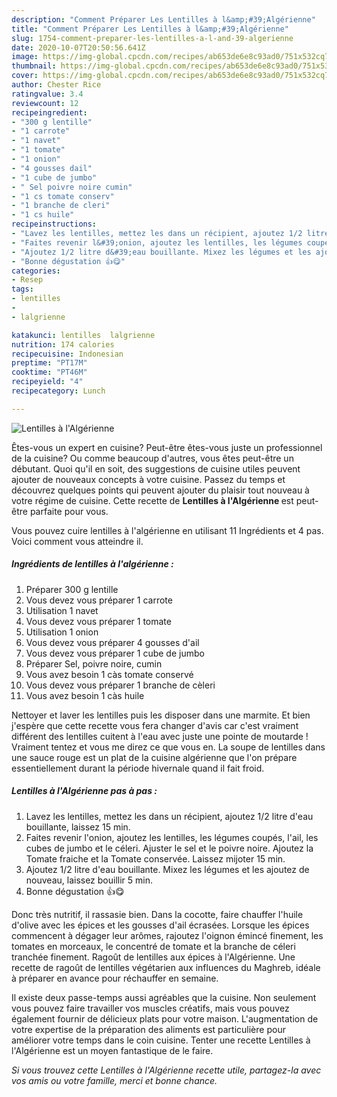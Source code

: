 ```yaml
---
description: "Comment Préparer Les Lentilles à l&amp;#39;Algérienne"
title: "Comment Préparer Les Lentilles à l&amp;#39;Algérienne"
slug: 1754-comment-preparer-les-lentilles-a-l-and-39-algerienne
date: 2020-10-07T20:50:56.641Z
image: https://img-global.cpcdn.com/recipes/ab653de6e8c93ad0/751x532cq70/lentilles-a-lalgerienne-photo-principale-de-la-recette.jpg
thumbnail: https://img-global.cpcdn.com/recipes/ab653de6e8c93ad0/751x532cq70/lentilles-a-lalgerienne-photo-principale-de-la-recette.jpg
cover: https://img-global.cpcdn.com/recipes/ab653de6e8c93ad0/751x532cq70/lentilles-a-lalgerienne-photo-principale-de-la-recette.jpg
author: Chester Rice
ratingvalue: 3.4
reviewcount: 12
recipeingredient:
- "300 g lentille"
- "1 carrote"
- "1 navet"
- "1 tomate"
- "1 onion"
- "4 gousses dail"
- "1 cube de jumbo"
- " Sel poivre noire cumin"
- "1 cs tomate conserv"
- "1 branche de cleri"
- "1 cs huile"
recipeinstructions:
- "Lavez les lentilles, mettez les dans un récipient, ajoutez 1/2 litre d&#39;eau bouillante, laissez 15 min."
- "Faites revenir l&#39;onion, ajoutez les lentilles, les légumes coupés, l&#39;ail, les cubes de jumbo et le céleri. Ajuster le sel et le poivre noire. Ajoutez la Tomate fraiche et la Tomate conservée. Laissez mijoter 15 min."
- "Ajoutez 1/2 litre d&#39;eau bouillante. Mixez les légumes et les ajoutez de nouveau, laissez bouillir 5 min."
- "Bonne dégustation 👍😋"
categories:
- Resep
tags:
- lentilles
- 
- lalgrienne

katakunci: lentilles  lalgrienne 
nutrition: 174 calories
recipecuisine: Indonesian
preptime: "PT17M"
cooktime: "PT46M"
recipeyield: "4"
recipecategory: Lunch

---
```



![Lentilles à l&#39;Algérienne](https://img-global.cpcdn.com/recipes/ab653de6e8c93ad0/751x532cq70/lentilles-a-lalgerienne-photo-principale-de-la-recette.jpg)

Êtes-vous un expert en cuisine? Peut-être êtes-vous juste un professionnel de la cuisine? Ou comme beaucoup d'autres, vous êtes peut-être un débutant. Quoi qu'il en soit, des suggestions de cuisine utiles peuvent ajouter de nouveaux concepts à votre cuisine. Passez du temps et découvrez quelques points qui peuvent ajouter du plaisir tout nouveau à votre régime de cuisine. Cette recette de <strong> Lentilles à l&#39;Algérienne </strong> est peut-être parfaite pour vous.

<!--inarticleads1-->

Vous pouvez cuire lentilles à l&#39;algérienne en utilisant 11 Ingrédients et 4 pas. Voici comment vous atteindre il.

##### Ingrédients de lentilles à l&#39;algérienne :

1. Préparer 300 g lentille
1. Vous devez vous préparer 1 carrote
1. Utilisation 1 navet
1. Vous devez vous préparer 1 tomate
1. Utilisation 1 onion
1. Vous devez vous préparer 4 gousses d&#39;ail
1. Vous devez vous préparer 1 cube de jumbo
1. Préparer  Sel, poivre noire, cumin
1. Vous avez besoin 1 càs tomate conservé
1. Vous devez vous préparer 1 branche de cèleri
1. Vous avez besoin 1 càs huile


Nettoyer et laver les lentilles puis les disposer dans une marmite. Et bien j&#39;espère que cette recette vous fera changer d&#39;avis car c&#39;est vraiment différent des lentilles cuitent à l&#39;eau avec juste une pointe de moutarde ! Vraiment tentez et vous me direz ce que vous en. La soupe de lentilles dans une sauce rouge est un plat de la cuisine algérienne que l&#39;on prépare essentiellement durant la période hivernale quand il fait froid. 

<!--inarticleads2-->

##### Lentilles à l&#39;Algérienne pas à pas :

1. Lavez les lentilles, mettez les dans un récipient, ajoutez 1/2 litre d&#39;eau bouillante, laissez 15 min.
1. Faites revenir l&#39;onion, ajoutez les lentilles, les légumes coupés, l&#39;ail, les cubes de jumbo et le céleri. Ajuster le sel et le poivre noire. Ajoutez la Tomate fraiche et la Tomate conservée. Laissez mijoter 15 min.
1. Ajoutez 1/2 litre d&#39;eau bouillante. Mixez les légumes et les ajoutez de nouveau, laissez bouillir 5 min.
1. Bonne dégustation 👍😋


Donc très nutritif, il rassasie bien. Dans la cocotte, faire chauffer l&#39;huile d&#39;olive avec les épices et les gousses d&#39;ail écrasées. Lorsque les épices commencent à dégager leur arômes, rajoutez l&#39;oignon émincé finement, les tomates en morceaux, le concentré de tomate et la branche de céleri tranchée finement. Ragoût de lentilles aux épices à l&#39;Algérienne. Une recette de ragoût de lentilles végétarien aux influences du Maghreb, idéale à préparer en avance pour réchauffer en semaine. 

<!--inarticleads1-->

<p>
Il existe deux passe-temps aussi agréables que la cuisine. Non seulement vous pouvez faire travailler vos muscles créatifs, mais vous pouvez également fournir de délicieux plats pour votre maison. L'augmentation de votre expertise de la préparation des aliments est particulière pour améliorer votre temps dans le coin cuisine. Tenter une recette Lentilles à l&#39;Algérienne est un moyen fantastique de le faire.
</p>

<p>
<i>Si vous trouvez cette Lentilles à l&#39;Algérienne recette utile, partagez-la avec vos amis ou votre famille, merci et bonne chance.</i>
</p>

